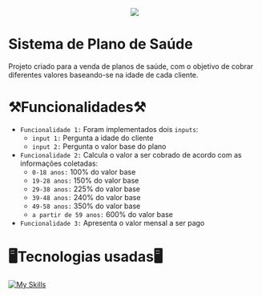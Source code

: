 <p align="center">
    <img src="https://img.shields.io/badge/STATUS-CONCLU%C3%8DDO-green?style=for-the-badge&logoSize=auto" />
</p>

    
# Sistema de Plano de Saúde
Projeto criado para a venda de planos de saúde, com o objetivo de cobrar diferentes valores baseando-se na idade de cada cliente.

# ⚒️Funcionalidades⚒️
- `Funcionalidade 1:` Foram implementados dois `inputs`:
    - `input 1:` Pergunta a idade do cliente
    - `input 2:` Pergunta o valor base do plano
- `Funcionalidade 2:` Calcula o valor a ser cobrado de acordo com as informações coletadas:
  - `0-18 anos:` 100% do valor base
  - `19-28 anos:` 150% do valor base
  - `29-38 anos:` 225% do valor base
  - `39-48 anos:` 240% do valor base
  - `49-58 anos:` 350% do valor base
  - `a partir de 59 anos:` 600% do valor base
- `Funcionalidade 3:` Apresenta o valor mensal a ser pago

# 🖥️Tecnologias usadas🖥️
[![My Skills](https://skillicons.dev/icons?i=python,vscode)](https://skillicons.dev)
